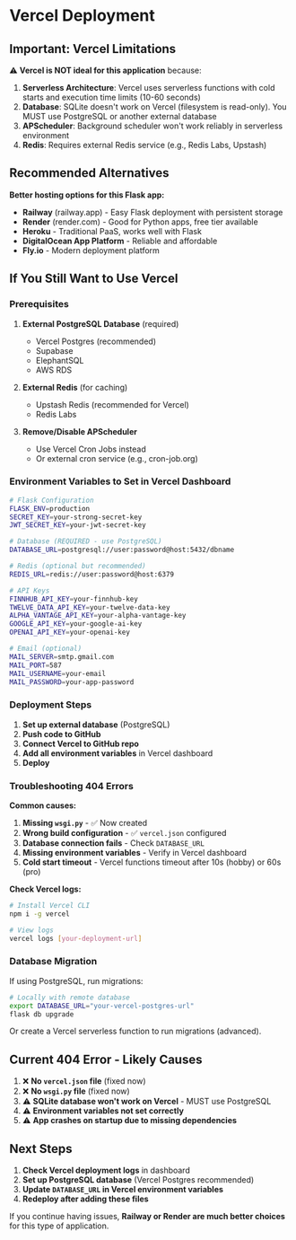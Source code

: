 # Vercel Deployment

## Important: Vercel Limitations

⚠️ **Vercel is NOT ideal for this application** because:

1. **Serverless Architecture**: Vercel uses serverless functions with cold starts and execution time limits (10-60 seconds)
2. **Database**: SQLite doesn't work on Vercel (filesystem is read-only). You MUST use PostgreSQL or another external database
3. **APScheduler**: Background scheduler won't work reliably in serverless environment
4. **Redis**: Requires external Redis service (e.g., Redis Labs, Upstash)

## Recommended Alternatives

**Better hosting options for this Flask app:**
- **Railway** (railway.app) - Easy Flask deployment with persistent storage
- **Render** (render.com) - Good for Python apps, free tier available
- **Heroku** - Traditional PaaS, works well with Flask
- **DigitalOcean App Platform** - Reliable and affordable
- **Fly.io** - Modern deployment platform

## If You Still Want to Use Vercel

### Prerequisites

1. **External PostgreSQL Database** (required)
   - Vercel Postgres (recommended)
   - Supabase
   - ElephantSQL
   - AWS RDS

2. **External Redis** (for caching)
   - Upstash Redis (recommended for Vercel)
   - Redis Labs

3. **Remove/Disable APScheduler**
   - Use Vercel Cron Jobs instead
   - Or external cron service (e.g., cron-job.org)

### Environment Variables to Set in Vercel Dashboard

```bash
# Flask Configuration
FLASK_ENV=production
SECRET_KEY=your-strong-secret-key
JWT_SECRET_KEY=your-jwt-secret-key

# Database (REQUIRED - use PostgreSQL)
DATABASE_URL=postgresql://user:password@host:5432/dbname

# Redis (optional but recommended)
REDIS_URL=redis://user:password@host:6379

# API Keys
FINNHUB_API_KEY=your-finnhub-key
TWELVE_DATA_API_KEY=your-twelve-data-key
ALPHA_VANTAGE_API_KEY=your-alpha-vantage-key
GOOGLE_API_KEY=your-google-ai-key
OPENAI_API_KEY=your-openai-key

# Email (optional)
MAIL_SERVER=smtp.gmail.com
MAIL_PORT=587
MAIL_USERNAME=your-email
MAIL_PASSWORD=your-app-password
```

### Deployment Steps

1. **Set up external database** (PostgreSQL)
2. **Push code to GitHub**
3. **Connect Vercel to GitHub repo**
4. **Add all environment variables** in Vercel dashboard
5. **Deploy**

### Troubleshooting 404 Errors

**Common causes:**

1. **Missing `wsgi.py`** - ✅ Now created
2. **Wrong build configuration** - ✅ `vercel.json` configured
3. **Database connection fails** - Check `DATABASE_URL`
4. **Missing environment variables** - Verify in Vercel dashboard
5. **Cold start timeout** - Vercel functions timeout after 10s (hobby) or 60s (pro)

**Check Vercel logs:**
```bash
# Install Vercel CLI
npm i -g vercel

# View logs
vercel logs [your-deployment-url]
```

### Database Migration

If using PostgreSQL, run migrations:
```bash
# Locally with remote database
export DATABASE_URL="your-vercel-postgres-url"
flask db upgrade
```

Or create a Vercel serverless function to run migrations (advanced).

## Current 404 Error - Likely Causes

1. ❌ **No `vercel.json` file** (fixed now)
2. ❌ **No `wsgi.py` file** (fixed now)
3. ⚠️ **SQLite database won't work on Vercel** - MUST use PostgreSQL
4. ⚠️ **Environment variables not set correctly**
5. ⚠️ **App crashes on startup due to missing dependencies**

## Next Steps

1. **Check Vercel deployment logs** in dashboard
2. **Set up PostgreSQL database** (Vercel Postgres recommended)
3. **Update `DATABASE_URL` in Vercel environment variables**
4. **Redeploy after adding these files**

If you continue having issues, **Railway or Render are much better choices** for this type of application.
